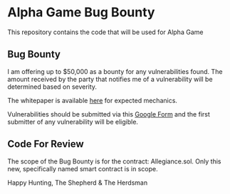 # Alpha Game Bug Bounty

This repository contains the code that will be used for Alpha Game

## Bug Bounty

I am offering up to $50,000 as a bounty for any vulnerabilities found. The amount received by the party that notifies me of a vulnerability will be determined based on severity.

The whitepaper is available [here](https://wolf.game/alpha-game-whitepaper) for expected mechanics.

Vulnerabilities should be submitted via this [Google Form](https://docs.google.com/forms/d/e/1FAIpQLSfWr5PxOq5NhFEG8jgPAG8IcTRDyj_X1M-RIwPNg8z6iBM3Kg/viewform) and the first submitter of any vulnerability will be eligible.

## Code For Review

The scope of the Bug Bounty is for the contract: Allegiance.sol. Only this new, specifically named smart contract is in scope.

Happy Hunting,
The Shepherd & The Herdsman
